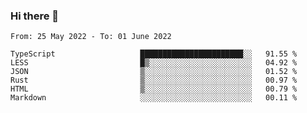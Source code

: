 ### Hi there 👋

<!--START_SECTION:waka-->

```text
From: 25 May 2022 - To: 01 June 2022

TypeScript                   ███████████████████████░░   91.55 %
LESS                         █▒░░░░░░░░░░░░░░░░░░░░░░░   04.92 %
JSON                         ▒░░░░░░░░░░░░░░░░░░░░░░░░   01.52 %
Rust                         ▒░░░░░░░░░░░░░░░░░░░░░░░░   00.97 %
HTML                         ▒░░░░░░░░░░░░░░░░░░░░░░░░   00.79 %
Markdown                     ░░░░░░░░░░░░░░░░░░░░░░░░░   00.11 %
```

<!--END_SECTION:waka-->

<!--
**jtaox/jtaox** is a ✨ _special_ ✨ repository because its `README.md` (this file) appears on your GitHub profile.

Here are some ideas to get you started:

- 🔭 I’m currently working on ...
- 🌱 I’m currently learning ...
- 👯 I’m looking to collaborate on ...
- 🤔 I’m looking for help with ...
- 💬 Ask me about ...
- 📫 How to reach me: ...
- 😄 Pronouns: ...
- ⚡ Fun fact: ...
-->
